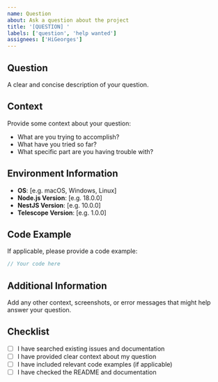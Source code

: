 ```yaml
---
name: Question
about: Ask a question about the project
title: '[QUESTION] '
labels: ['question', 'help wanted']
assignees: ['HiGeorges']
---
```


## Question
A clear and concise description of your question.

## Context
Provide some context about your question:
- What are you trying to accomplish?
- What have you tried so far?
- What specific part are you having trouble with?

## Environment Information
- **OS**: [e.g. macOS, Windows, Linux]
- **Node.js Version**: [e.g. 18.0.0]
- **NestJS Version**: [e.g. 10.0.0]
- **Telescope Version**: [e.g. 1.0.0]

## Code Example
If applicable, please provide a code example:

```typescript
// Your code here
```

## Additional Information
Add any other context, screenshots, or error messages that might help answer your question.

## Checklist
- [ ] I have searched existing issues and documentation
- [ ] I have provided clear context about my question
- [ ] I have included relevant code examples (if applicable)
- [ ] I have checked the README and documentation 
